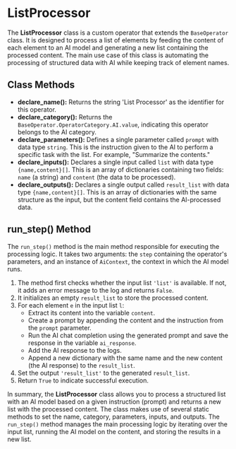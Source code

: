 # ListProcessor

The **ListProcessor** class is a custom operator that extends the `BaseOperator` class. It is designed to process a list of elements by feeding the content of each element to an AI model and generating a new list containing the processed content. The main use case of this class is automating the processing of structured data with AI while keeping track of element names.

## Class Methods

- **declare_name():** Returns the string 'List Processor' as the identifier for this operator.
- **declare_category():** Returns the `BaseOperator.OperatorCategory.AI.value`, indicating this operator belongs to the AI category.
- **declare_parameters():** Defines a single parameter called `prompt` with data type `string`. This is the instruction given to the AI to perform a specific task with the list. For example, "Summarize the contents."
- **declare_inputs():** Declares a single input called `list` with data type `{name,content}[]`. This is an array of dictionaries containing two fields: `name` (a string) and `content` (the data to be processed).
- **declare_outputs():** Declares a single output called `result_list` with data type `{name,content}[]`. This is an array of dictionaries with the same structure as the input, but the content field contains the AI-processed data.

## run_step() Method

The `run_step()` method is the main method responsible for executing the processing logic. It takes two arguments: the `step` containing the operator's parameters, and an instance of `AiContext`, the context in which the AI model runs.

1. The method first checks whether the input list `'list'` is available. If not, it adds an error message to the log and returns `False`.
2. It initializes an empty `result_list` to store the processed content.
3. For each element `e` in the input list `l`:
   - Extract its content into the variable `content`.
   - Create a prompt by appending the content and the instruction from the `prompt` parameter.
   - Run the AI chat completion using the generated prompt and save the response in the variable `ai_response`.
   - Add the AI response to the logs.
   - Append a new dictionary with the same name and the new content (the AI response) to the `result_list`.
4. Set the output `'result_list'` to the generated `result_list`.
5. Return `True` to indicate successful execution.

In summary, the **ListProcessor** class allows you to process a structured list with an AI model based on a given instruction (prompt) and returns a new list with the processed content. The class makes use of several static methods to set the name, category, parameters, inputs, and outputs. The `run_step()` method manages the main processing logic by iterating over the input list, running the AI model on the content, and storing the results in a new list.